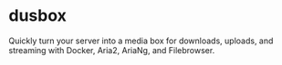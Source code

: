 # dusbox

Quickly turn your server into a media box for downloads, uploads, and streaming with Docker, Aria2, AriaNg, and Filebrowser.
